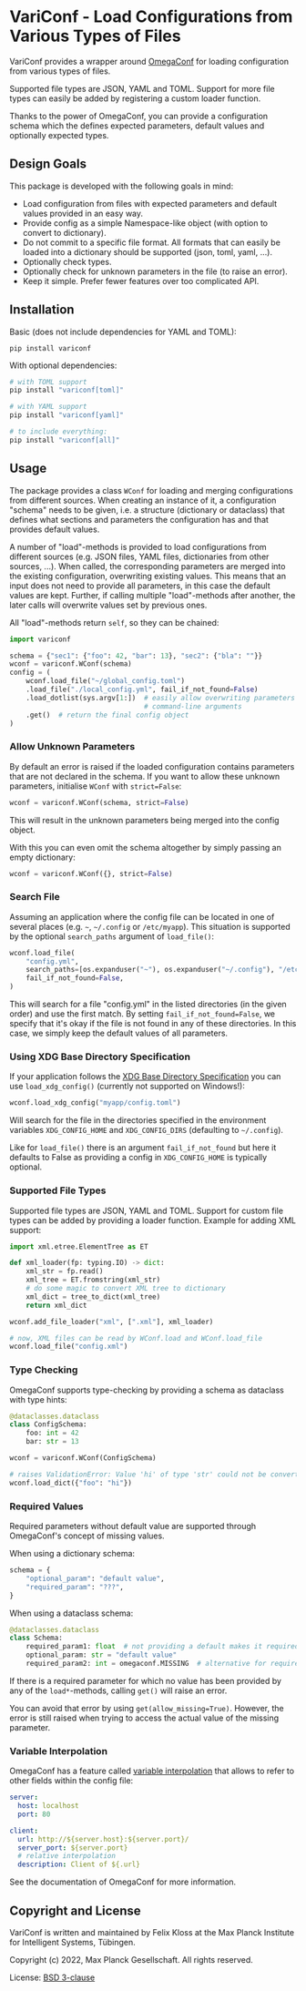 VariConf - Load Configurations from Various Types of Files
==========================================================

VariConf provides a wrapper around [OmegaConf](https://omegaconf.readthedocs.io) for
loading configuration from various types of files.

Supported file types are JSON, YAML and TOML.  Support for more file types can easily be
added by registering a custom loader function.

Thanks to the power of OmegaConf, you can provide a configuration schema which the
defines expected parameters, default values and optionally expected types.


Design Goals
------------

This package is developed with the following goals in mind:

- Load configuration from files with expected parameters and default values provided in
  an easy way.
- Provide config as a simple Namespace-like object (with option to convert to
  dictionary).
- Do not commit to a specific file format.  All formats that can easily be loaded into a
  dictionary should be supported (json, toml, yaml, ...).
- Optionally check types.
- Optionally check for unknown parameters in the file (to raise an error).
- Keep it simple.  Prefer fewer features over too complicated API.


Installation
------------

Basic (does not include dependencies for YAML and TOML):
```
pip install variconf
```

With optional dependencies:
```bash
# with TOML support
pip install "variconf[toml]"

# with YAML support
pip install "variconf[yaml]"

# to include everything:
pip install "variconf[all]"
```


Usage
-----

The package provides a class `WConf` for loading and merging configurations from
different sources. When creating an instance of it, a configuration "schema" needs to be
given, i.e. a structure (dictionary or dataclass) that defines what sections and
parameters the configuration has and that provides default values.

A number of "load"-methods is provided to load configurations from different sources
(e.g. JSON files, YAML files, dictionaries from other sources, ...).  When called,
the corresponding parameters are merged into the existing configuration, overwriting
existing values.  This means that an input does not need to provide all parameters,
in this case the default values are kept.  Further, if calling multiple
"load"-methods after another, the later calls will overwrite values set by previous
ones.

All "load"-methods return ``self``, so they can be chained:

```python
import variconf

schema = {"sec1": {"foo": 42, "bar": 13}, "sec2": {"bla": ""}}
wconf = variconf.WConf(schema)
config = (
    wconf.load_file("~/global_config.toml")
    .load_file("./local_config.yml", fail_if_not_found=False)
    .load_dotlist(sys.argv[1:])  # easily allow overwriting parameters via
                                 # command-line arguments
    .get()  # return the final config object
)
```


### Allow Unknown Parameters

By default an error is raised if the loaded configuration contains parameters that are
not declared in the schema.  If you want to allow these unknown parameters, initialise
`WConf` with `strict=False`:

```python
wconf = variconf.WConf(schema, strict=False)
```

This will result in the unknown parameters being merged into the config object.

With this you can even omit the schema altogether by simply passing an empty dictionary:
```python
wconf = variconf.WConf({}, strict=False)
```


### Search File

Assuming an application where the config file can be located in one of several places
(e.g. `~`, `~/.config` or `/etc/myapp`).  This situation is supported by the optional
`search_paths` argument of `load_file()`:

```python
wconf.load_file(
    "config.yml",
    search_paths=[os.expanduser("~"), os.expanduser("~/.config"), "/etc/myapp"],
    fail_if_not_found=False,
)
```
This will search for a file "config.yml" in the listed directories (in the given order)
and use the first match.
By setting `fail_if_not_found=False`, we specify that it's okay if the file is not found
in any of these directories.  In this case, we simply keep the default values of all
parameters.


### Using XDG Base Directory Specification

If your application follows the [XDG Base Directory
Specification](https://specifications.freedesktop.org/basedir-spec/basedir-spec-latest.html)
you can use ``load_xdg_config()`` (currently not supported on Windows!):

```python
wconf.load_xdg_config("myapp/config.toml")
```
Will search for the file in the directories specified in the environment variables
`XDG_CONFIG_HOME` and `XDG_CONFIG_DIRS` (defaulting to `~/.config`).

Like for `load_file()` there is an argument `fail_if_not_found` but here it defaults to
False as providing a config in `XDG_CONFIG_HOME` is typically optional.


### Supported File Types

Supported file types are JSON, YAML and TOML.  Support for custom file types can be
added by providing a loader function.  Example for adding XML support:

```python
import xml.etree.ElementTree as ET

def xml_loader(fp: typing.IO) -> dict:
    xml_str = fp.read()
    xml_tree = ET.fromstring(xml_str)
    # do some magic to convert XML tree to dictionary
    xml_dict = tree_to_dict(xml_tree)
    return xml_dict

wconf.add_file_loader("xml", [".xml"], xml_loader)

# now, XML files can be read by WConf.load and WConf.load_file
wconf.load_file("config.xml")
```


### Type Checking

OmegaConf supports type-checking by providing a schema as dataclass with type hints:

```python
@dataclasses.dataclass
class ConfigSchema:
    foo: int = 42
    bar: str = 13

wconf = variconf.WConf(ConfigSchema)

# raises ValidationError: Value 'hi' of type 'str' could not be converted to Integer
wconf.load_dict({"foo": "hi"})
```

### Required Values

Required parameters without default value are supported through OmegaConf's concept of
missing values.

When using a dictionary schema:

```python
schema = {
    "optional_param": "default value",
    "required_param": "???",
}
```

When using a dataclass schema:

```python
@dataclasses.dataclass
class Schema:
    required_param1: float  # not providing a default makes it required
    optional_param: str = "default value"
    required_param2: int = omegaconf.MISSING  # alternative for required parameters
```

If there is a required parameter for which no value has been provided by any of the
`load*`-methods, calling `get()` will raise an error.

You can avoid that error by using `get(allow_missing=True)`.  However, the error is
still raised when trying to access the actual value of the missing parameter.


### Variable Interpolation

OmegaConf has a feature called [variable interpolation](https://omegaconf.readthedocs.io/en/latest/usage.html#variable-interpolation)
that allows to refer to other fields within the config file:

```yaml
server:
  host: localhost
  port: 80

client:
  url: http://${server.host}:${server.port}/
  server_port: ${server.port}
  # relative interpolation
  description: Client of ${.url}
```
See the documentation of OmegaConf for more information.


Copyright and License
---------------------

VariConf is written and maintained by Felix Kloss at the Max Planck Institute for
Intelligent Systems, Tübingen.

Copyright (c) 2022, Max Planck Gesellschaft. All rights reserved.

License: [BSD 3-clause](LICENSE)
